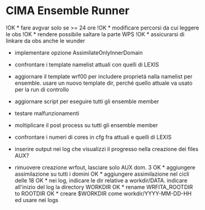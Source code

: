 # CIMA Ensemble Runner

!OK * fare avgvar solo se >= 24 ore
!OK * modificare percorsi da cui leggere le obs
!OK * rendere possibile saltare la parte WPS
!OK * assicurarsi di linkare da obs anche le wunder
* implementare opzione AssimilateOnlyInnerDomain

* confrontare i template namelist attuali con quelli di LEXIS 
* aggiornare il template wrf00 per includere proprietá nalla namelist per ensemble. usare un nuovo template dir, perché quello attuale va usato per la run di controllo
* aggiornare script per eseguire tutti gli ensemble member
* testare malfunzionamenti
* moltiplicare il post process su tutti gli ensemble member
* confrontare i numeri di cores in cfg fra attuali e quelli di LEXIS 
* inserire output nei log che visualizzi il progresso nella creazione dei files AUX?
* rimuovere creazione wrfout, lasciare solo AUX dom. 3
OK * aggiungere assimilazione su tutti i domini
OK * aggiungere assimilazione nel cicli delle 18
OK * nei log, indicare le dir relative a workdir/DATA. indicare all'inizio del log la directory WORKDIR
OK * rename WRFITA_ROOTDIR to ROOTDIR
OK * creare $WORKDIR come workdir/YYYY-MM-DD-HH ed usare nei logs
